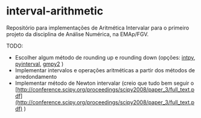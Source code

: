 # interval-arithmetic
Repositório para implementações de Aritmética Intervalar para o primeiro projeto da disciplina de Análise Numérica, na EMAp/FGV.

TODO:
* Escolher algum método de rounding up e rounding down (opções: [intpy](https://github.com/rafaelbarreto87/intpy), [pyinterval](https://github.com/taschini/pyinterval), [gmpy2](https://github.com/aleaxit/gmpy) )
* Implementar intervalos e operações aritméticas a partir dos métodos de arredondamento
* Implementar método de Newton intervalar (creio que tudo bem seguir o [http://conference.scipy.org/proceedings/scipy2008/paper_3/full_text.pdf](http://conference.scipy.org/proceedings/scipy2008/paper_3/full_text.pdf) )
